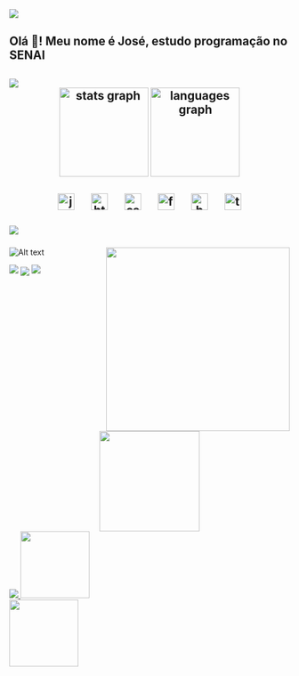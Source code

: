 <img src="https://user-images.githubusercontent.com/73097560/115834477-dbab4500-a447-11eb-908a-139a6edaec5c.gif">
<h2 align="left">Olá 👋! Meu nome é José, estudo programação no SENAI<h2>
<img src="https://user-images.githubusercontent.com/73097560/115834477-dbab4500-a447-11eb-908a-139a6edaec5c.gif">


<div align="center">
  <img src="https://github-readme-stats.vercel.app/api?username=naasdd&hide_title=false&hide_rank=false&show_icons=true&include_all_commits=true&count_private=true&disable_animations=false&theme=dark&locale=en&hide_border=true" height="160" alt="stats graph"  />
  <img src="https://github-readme-stats.vercel.app/api/top-langs?username=naasdd&locale=en&hide_title=false&layout=compact&card_width=320&langs_count=5&&theme=dark&hide_border=true" height="160" alt="languages graph"  />
</div>

<br clear="both">

<div align="center">
  <img src="https://img.shields.io/badge/JavaScript-F7DF1E?logo=javascript&logoColor=black&style=for-the-badge" height="30" alt="javascript logo"  />
  <img width="20" />
  <img src="https://img.shields.io/badge/HTML5-E34F26?logo=html5&logoColor=white&style=for-the-badge" height="30" alt="html5 logo"  />
  <img width="20" />
  <img src="https://img.shields.io/badge/CSS3-1572B6?logo=css3&logoColor=white&style=for-the-badge" height="30" alt="css3 logo"  />
  <img width="20" />
  <img src="https://img.shields.io/badge/Figma-F24E1E?logo=figma&logoColor=white&style=for-the-badge" height="30" alt="figma logo"  />
  <img width="20" />
  <img src="https://img.shields.io/badge/Bootstrap-7952B3?logo=bootstrap&logoColor=white&style=for-the-badge" height="30" alt="bootstrap logo"  />
  <img width="20" />
  <img src="https://img.shields.io/badge/Trello-0052CC?logo=trello&logoColor=white&style=for-the-badge" height="30" alt="trello logo"  />
</div>

###
<img src="https://user-images.githubusercontent.com/73097560/115834477-dbab4500-a447-11eb-908a-139a6edaec5c.gif">

###


<img align="right" height="330" src="https://cdn.glitch.global/86247ecb-38c3-4a76-88b7-ec25e09be333/d6ea8096-641c-4c17-8a17-b1e8a0dc33d3.image.png?v=1697258652833"  />

![Alt text](https://spotify-recently-played-readme.vercel.app/api?user=22hwmeaxnuepcj4upfwx6rvci&unique={true|1|on|yes})

<img src="https://user-images.githubusercontent.com/73097560/115834477-dbab4500-a447-11eb-908a-139a6edaec5c.gif">

<img align="center" src="https://github-readme-activity-graph.vercel.app/graph?username=naasdd&theme=monokai"/>




<img src="https://user-images.githubusercontent.com/73097560/115834477-dbab4500-a447-11eb-908a-139a6edaec5c.gif">


<div align="center"> <a href="https://github.com/naasdd" target="_blank">
<img align="center" src="http://github-profile-summary-cards.vercel.app/api/cards/profile-details?username=naasdd&theme=dark" height="180em" />
</div>
<img src="https://user-images.githubusercontent.com/73097560/115834477-dbab4500-a447-11eb-908a-139a6edaec5c.gif">

  <img src="https://github-readme-stats.vercel.app/api/pin/?username=mapompeo&repo=projeto-redes&border_color=6ba7ff&theme=dark&title_color=C9D1D9&text_color=8B949E&icon_color=6ba7ff&hide_border=true" width=49.7% height=120px>
  <img src="https://github-readme-stats.vercel.app/api/pin/?username=naasdd&repo=Gerenciamento-Clash&border_color=6ba7ff&theme=dark&title_color=C9D1D9&text_color=8B949E&icon_color=6ba7f&hide_border=true" width=49.7% height=120px>






<!-- ORIGINAL -->